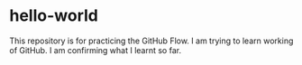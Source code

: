 # hello-world
This repository is for practicing the GitHub Flow.
I am trying to learn working of GitHub. 
I am confirming what I learnt so far. 
